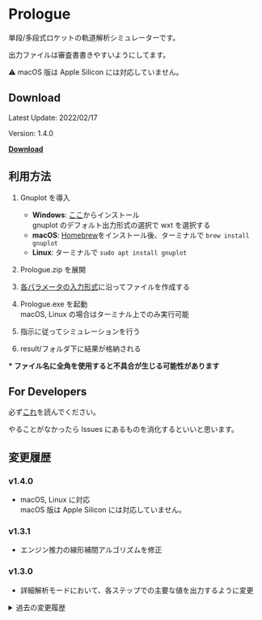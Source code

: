 # Prologue

単段/多段式ロケットの軌道解析シミュレーターです。

出力ファイルは審査書書きやすいようにしてます。

:warning: macOS 版は Apple Silicon には対応していません。

## Download

Latest Update: 2022/02/17

Version: 1.4.0

[**Download**](https://github.com/FROM-THE-EARTH/Prologue_test/releases/latest)

## 利用方法

1. Gnuplot を導入

   - **Windows**: [ここ](https://sourceforge.net/projects/gnuplot/files/gnuplot/5.2.8/)からインストール<br>
     gnuplot のデフォルト出力形式の選択で wxt を選択する
   - **macOS**: [Homebrew](https://brew.sh/index_ja)をインストール後、ターミナルで `brew install gnuplot`
   - **Linux**: ターミナルで `sudo apt install gnuplot`

2. Prologue.zip を展開

3. [各パラメータの入力形式](https://github.com/FROM-THE-EARTH/Prologue/blob/master/docs/INPUT.md)に沿ってファイルを作成する

4. Prologue.exe を起動<br>
   macOS, Linux の場合はターミナル上でのみ実行可能

5. 指示に従ってシミュレーションを行う

6. result/フォルダ下に結果が格納される

**\* ファイル名に全角を使用すると不具合が生じる可能性があります**

## For Developers

必ず[これ](https://github.com/FROM-THE-EARTH/Prologue/blob/master/docs/DEVELOPMENT.md)を読んでください。

やることがなかったら Issues にあるものを消化するといいと思います。

## 変更履歴

### v1.4.0

- macOS, Linux に対応<br>
  macOS 版は Apple Silicon には対応していません。

### v1.3.1

- エンジン推力の線形補間アルゴリズムを修正

### v1.3.0

- 詳細解析モードにおいて、各ステップでの主要な値を出力するように変更

<details>
<summary>過去の変更履歴</summary>

### v1.2.1

- 伊豆陸マップを追加

### v1.2.0

- 圧力中心傾斜、抗力係数傾斜を計算に含むように変更
- 機体速度に対する圧力中心（傾斜），抗力係数（傾斜），法線力係数　を入力するを追加(input/airspeed_param/\*\*.csv として保存する。指定しない場合は諸元 JSON の定数を用いる。傾斜は指定されていない場合 0 となる。)
- 機体諸元 json ファイルに有効でない値がある場合にエラーを出力するように変更
- 伊豆海の緯度経度情報を設定

### v1.1.1

- 抗力係数の向きを修正
- 風向風速ファイルにヘッダを追加

### v1.1.0

- 伊豆海マップを追加

### v1.0.1

- 弾道シミュレーションモードで最高高度時刻が取得できない不具合を修正

### v1.0.0

- リリース

</details>
